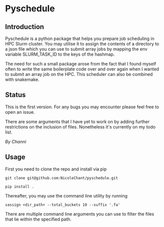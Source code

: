 # Pyschedule

## Introduction 

Pyschedule is a python package that helps you prepare job scheduling in HPC Slurm cluster. 
You may utilise it to assign the contents of a directory to a json file which you can use 
to submit array jobs by mapping the env variable SLURM_TASK_ID to the keys of the hashmap.

The need for such a small package arose from the fact that I found myself often to write 
the same boilerplate code over and over again when I wanted to submit an array job on the HPC.
This scheduler can also be combined with snakemake.


## Status

This is the first version. For any bugs you may encounter please feel free to open an issue.

There are some arguments that I have yet to work on by adding further restrictions on the inclusion of files. 
Nonetheless it's currently on my todo list.

*By Channi*

## Usage

First you need to clone the repo and install via pip

```
git clone git@github.com:NicoleChant/pyschedule.git
```


```
pip install .
```

Thereafter, you may use the command line utility by running

```
sassign <dir_path> --total_buckets 10 --suffix '.fa'
```

There are multiple command line arguments you can use to filter the files that lie within the specified path.

